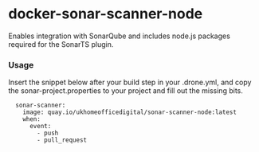 # docker-sonar-scanner-node
Enables integration with SonarQube and includes node.js packages required for the SonarTS plugin.	

### Usage

Insert the snippet below after your build step in your .drone.yml, and copy the sonar-project.properties to your project and fill out the missing bits.

```
  sonar-scanner:
    image: quay.io/ukhomeofficedigital/sonar-scanner-node:latest
    when:
      event:
        - push
        - pull_request
```

